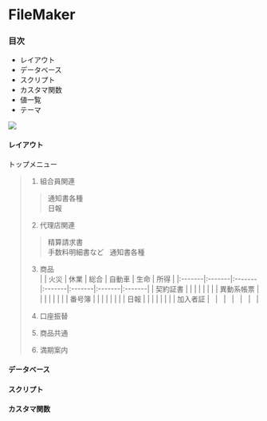 # FileMaker

### 目次
- レイアウト
- データベース
- スクリプト
- カスタマ関数
- 値一覧
- テーマ

![](http://www.filemaker.com/jp/purchase/resellers/images/filemakerpro16advanced_icon.jpg)

#### レイアウト
トップメニュー  
> 1. 組合員関連
>> 通知書各種  
>> 日報
> 2. 代理店関連
>> 精算請求書  
>> 手数料明細書など  
>> 通知書各種  
>
> 3. 商品  
> |   | 火災 | 休業 | 総合 | 自動車 | 生命 | 所得 |
> |:-------|:-------|:-------|:-------|:-------|:-------|:-------|
> | 契約証書 |   |   |   |   |   |   |
> | 異動系帳票 |   |   |   |   |   |   |
> | 番号簿 |   |   |   |   |   |   |
> | 日報 |   |   |   |   |   |   |
> | 加入者証 |   |   |   |   |   |   |
>
> 4. 口座振替
> 5. 商品共通
> 6. 満期案内

#### データベース
#### スクリプト
#### カスタマ関数







